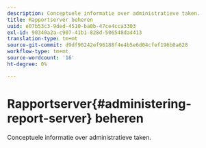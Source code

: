 ```yaml
---
description: Conceptuele informatie over administratieve taken.
title: Rapportserver beheren
uuid: e07b53c3-9ded-4510-ba0b-47ce4cca3303
exl-id: 90340a2a-c907-41b1-828d-506548da4413
translation-type: tm+mt
source-git-commit: d9df90242ef96188f4e4b5e6d04cfef196b0a628
workflow-type: tm+mt
source-wordcount: '16'
ht-degree: 0%

---
```


# Rapportserver{#administering-report-server} beheren

Conceptuele informatie over administratieve taken.
